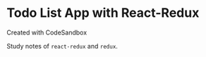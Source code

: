 # Todo List App with React-Redux
Created with CodeSandbox

Study notes of `react-redux` and `redux`.
